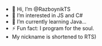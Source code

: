 - 👋 Hi, I’m @RazboynikTS
- 👀 I’m interested in JS and C#
- 🌱 I’m currently learning Java...
- ⚡ Fun fact: I program for the soul.
- My nickname is shortened to RTS)

<!---
RazboynikTS/RazboynikTS is a ✨ special ✨ repository because its `README.md` (this file) appears on your GitHub profile.
You can click the Preview link to take a look at your changes.
--->
